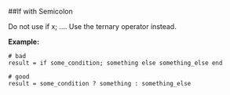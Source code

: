 ##If with Semicolon

 Do not use if x; .... Use the ternary operator instead.

 **Example:**

 ```
# bad
result = if some_condition; something else something_else end

# good
result = some_condition ? something : something_else
 ```

